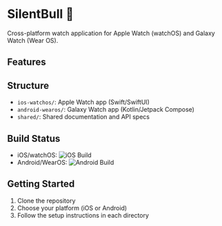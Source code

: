 # SilentBull 🐂

Cross-platform watch application for Apple Watch (watchOS) and Galaxy Watch (Wear OS).

## Features

## Structure
- `ios-watchos/`: Apple Watch app (Swift/SwiftUI)
- `android-wearos/`: Galaxy Watch app (Kotlin/Jetpack Compose)
- `shared/`: Shared documentation and API specs

## Build Status
- iOS/watchOS: ![iOS Build](https://github.com/miraclehand/SilentBull/workflows/Build%20iOS%20WatchOS/badge.svg)
- Android/WearOS: ![Android Build](https://github.com/miraclehand/SilentBull/workflows/Build%20Android%20WearOS/badge.svg)

## Getting Started
1. Clone the repository
2. Choose your platform (iOS or Android)
3. Follow the setup instructions in each directory
